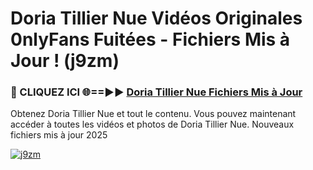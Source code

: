 # Doria Tillier Nue Vidéos Originales 0nlyFans Fuitées - Fichiers Mis à Jour ! (j9zm)

<h3>🔴 CLIQUEZ ICI 🌐==►► <a href="https://tinyurl.com/2pmr4ezf" rel="nofollow">Doria Tillier Nue Fichiers Mis à Jour</a></h3>

Obtenez Doria Tillier Nue et tout le contenu. Vous pouvez maintenant accéder à toutes les vidéos et photos de Doria Tillier Nue. Nouveaux fichiers mis à jour 2025

[![j9zm](https://i.imgur.com/6SNvagu.gif)](https://tinyurl.com/2pmr4ezf)
